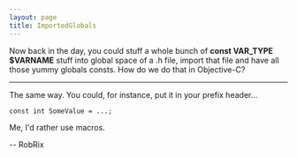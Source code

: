 ```yaml
---
layout: page
title: ImportedGlobals
---
```


Now back in the day, you could stuff a whole bunch of **const VAR_TYPE $VARNAME** stuff into global space of a .h file, import that file and have all those yummy globals consts.  How do we do that in Objective-C?

----

The same way. You could, for instance, put it in your prefix header...

    const int SomeValue = ...;

Me, I'd rather use macros.

-- RobRix

